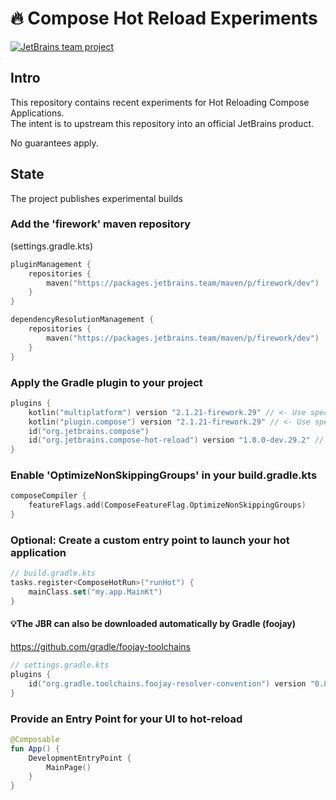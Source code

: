 # 🔥 Compose Hot Reload Experiments

[![JetBrains team project](https://jb.gg/badges/incubator.svg)](https://confluence.jetbrains.com/display/ALL/JetBrains+on+GitHub)

## Intro

This repository contains recent experiments for Hot Reloading Compose Applications.  
The intent is to upstream this repository into an official JetBrains product.

No guarantees apply.

## State

The project publishes experimental builds

### Add the 'firework' maven repository

(settings.gradle.kts)

```kotlin
pluginManagement {
    repositories {
        maven("https://packages.jetbrains.team/maven/p/firework/dev")
    }
}

dependencyResolutionManagement {
    repositories {
        maven("https://packages.jetbrains.team/maven/p/firework/dev")
    }
}

```

### Apply the Gradle plugin to your project

```kotlin
plugins {
    kotlin("multiplatform") version "2.1.21-firework.29" // <- Use special builds of Kotlin
    kotlin("plugin.compose") version "2.1.21-firework.29" // <- Use special builds of Kotlin/Compose Compiler
    id("org.jetbrains.compose")
    id("org.jetbrains.compose-hot-reload") version "1.0.0-dev.29.2" // <- add this additionally
}
```

### Enable 'OptimizeNonSkippingGroups' in your build.gradle.kts

```kotlin
composeCompiler {
    featureFlags.add(ComposeFeatureFlag.OptimizeNonSkippingGroups)
}
```

### Optional: Create a custom entry point to launch your hot application

```kotlin
// build.gradle.kts
tasks.register<ComposeHotRun>("runHot") {
    mainClass.set("my.app.MainKt")
}
```

#### 💡The JBR can also be downloaded automatically by Gradle (foojay)

https://github.com/gradle/foojay-toolchains

```kotlin
// settings.gradle.kts
plugins {
    id("org.gradle.toolchains.foojay-resolver-convention") version "0.8.0"
}
```

### Provide an Entry Point for your UI to hot-reload

```kotlin
@Composable
fun App() {
    DevelopmentEntryPoint {
        MainPage()
    }
}
```
